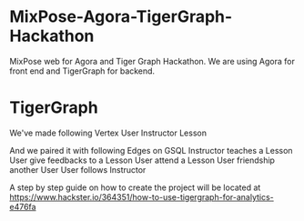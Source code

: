 # MixPose-Agora-TigerGraph-Hackathon
MixPose web for Agora and Tiger Graph Hackathon.  We are using Agora for front end and TigerGraph for backend.

# TigerGraph
We've made following Vertex
User
Instructor
Lesson

And we paired it with following Edges on GSQL
Instructor teaches a Lesson
User give feedbacks to a Lesson
User attend a Lesson
User friendship another User
User follows Instructor

A step by step guide on how to create the project will be located at 
https://www.hackster.io/364351/how-to-use-tigergraph-for-analytics-e476fa
